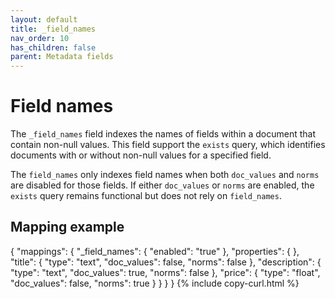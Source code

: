 ```yaml
---
layout: default
title: _field_names
nav_order: 10
has_children: false
parent: Metadata fields
---
```


# Field names

The `_field_names` field indexes the names of fields within a document that contain non-null values. This field support the `exists` query, which identifies documents with or without non-null values for a specified field. 

The `field_names` only indexes field names when both `doc_values` and `norms` are disabled for those fields. If either `doc_values` or `norms` are enabled, the `exists` query remains functional but does not rely on `field_names`.

## Mapping example

{
    "mappings": {
       "_field_names": {
        "enabled": "true"
      },
    "properties": {
      },
      "title": {
        "type": "text",
        "doc_values": false,
        "norms": false
      },
      "description": {
        "type": "text",
        "doc_values": true,
        "norms": false
      },
      "price": {
        "type": "float",
        "doc_values": false,
        "norms": true
      }
    }
  }
}
{% include copy-curl.html %}
